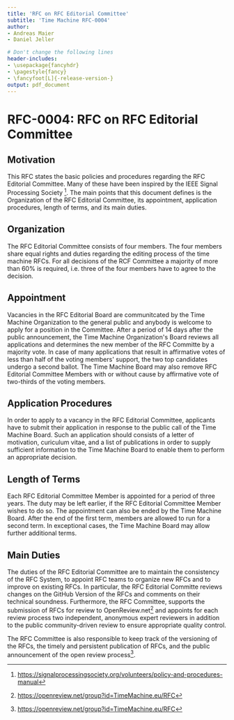 ```yaml
---
title: 'RFC on RFC Editorial Committee'
subtitle: 'Time Machine RFC-0004'
author:
- Andreas Maier
- Daniel Jeller 

# Don't change the following lines
header-includes:
- \usepackage{fancyhdr}
- \pagestyle{fancy}
- \fancyfoot[L]{-release-version-}
output: pdf_document
---
```


# RFC-0004: RFC on RFC Editorial Committee

## Motivation

This RFC states the basic policies and procedures regarding the RFC Editorial Committee. Many of these have been inspired by the IEEE Signal Processing Society [^ieee_sps_policy]. The main points that this document defines is the Organization of the RFC Editorial Committee, its appointment, application procedures, length of terms, and its main duties.

## Organization

The RFC Editorial Committee consists of four members. The four members share equal rights and duties regarding the editing process of the
time machine RFCs. For all decisions of the RCF Committee a majority of more than 60% is required, i.e. three of the four members have to agree to the decision.

## Appointment

Vacancies in the RFC Editorial Board are communitcated by the Time Machine Organization to the general public 
and anybody is welcome to apply for a position in the Committee. 
After a period of 14 days after the public announcement, the Time Machine Organization's Board reviews all applications and determines
the new member of the RFC Committe by a majority vote. 
In case of many applications that result in affirmative votes of less than half of the voting members' support, 
the two top candidates undergo a second ballot.
The Time Machine Board may also remove RFC Editorial Committee Members with or without cause by affirmative vote of two-thirds 
of the voting members.

## Application Procedures

In order to apply to a vacancy in the RFC Editorial Committee, applicants have to submit their application in response to the public call of the Time Machine Board. Such an application should consists of a letter of motivation, curiculum vitae, and a list of publications in order to supply sufficient information to the Time Machine Board to enable them to perform an appropriate decision.

## Length of Terms

Each RFC Editorial Committee Member is appointed for a period of three years. The duty may be left earlier, if the RFC Editorial Committee Member wishes to do so. The appointment can also be ended by the Time Machine Board. After the end of the first term, members are allowed to run for a second term. In exceptional cases, the Time Machine Board may allow further additional terms.

## Main Duties

The duties of the RFC Editorial Committee are to maintain the consistency of the RFC System, to appoint RFC teams to organize new RFCs and to improve on existing RFCs.
In particular, the RFC Editorial Committe reviews changes on the GitHub Version of the RFCs and comments on their technical soundness.
Furthermore, the RFC Committee, supports the submission of RFCs for review to OpenReview.net[^open_review] and appoints for each review process two
independent, anonymous expert reviewers in addition to the public community-driven review to ensure appropriate quality control.

The RFC Committee is also responsible to keep track of the versioning of the RFCs, the timely and persistent publication of RFCs, and the public announcement of the open review process[^open_review]. 


<!-- Footnote area: Please keep the list of footnotes sorted alphabetically to simplify managing them -->

[^open_review]: <https://openreview.net/group?id=TimeMachine.eu/RFC>
[^ieee_sps_policy]: <https://signalprocessingsociety.org/volunteers/policy-and-procedures-manual>
